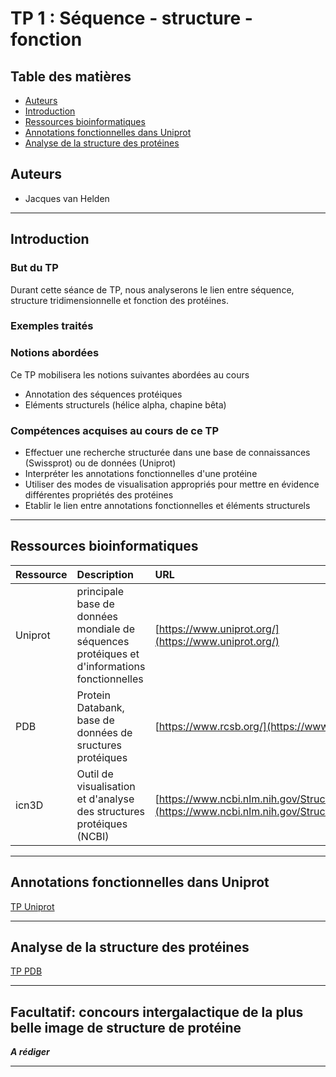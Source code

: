# TP 1 : Séquence - structure - fonction

## Table des matières

- [Auteurs](#auteurs)
- [Introduction](#introduction)
- [Ressources bioinformatiques](#ressources-bioinformatiques) 
- [Annotations fonctionnelles dans Uniprot](#annotations-fonctionnelles-dans-uniprot) 
- [Analyse de la structure des protéines](#analyse-de-la-structure)


## Auteurs

- Jacques van Helden

----------------------------------------------------------------

## Introduction

### But du TP

Durant cette séance de TP, nous analyserons le lien entre séquence, structure tridimensionnelle et fonction des protéines. 

### Exemples traités


### Notions abordées

Ce TP mobilisera les notions suivantes abordées au cours

- Annotation des séquences protéiques
- Eléments structurels (hélice alpha, chapine bêta)

### Compétences acquises au cours de ce TP

- Effectuer une recherche structurée dans une base de connaissances (Swissprot) ou de données (Uniprot)
- Interpréter les annotations fonctionnelles d'une protéine
- Utiliser des modes de visualisation appropriés pour mettre en évidence différentes propriétés des protéines
- Etablir le lien entre annotations fonctionnelles et éléments structurels

----------------------------------------------------------------

## Ressources bioinformatiques

| Ressource | Description | URL |
|:---------------|:-------------------------------------------|:--------------------------------|
| Uniprot | principale base de données mondiale de séquences protéiques et d'informations fonctionnelles | [https://www.uniprot.org/](https://www.uniprot.org/) |
| PDB | Protein Databank, base de données de sructures protéiques | [https://www.rcsb.org/](https://www.rcsb.org/) |
| icn3D | Outil de visualisation et d'analyse des structures protéiques (NCBI) | [https://www.ncbi.nlm.nih.gov/Structure/icn3d/](https://www.ncbi.nlm.nih.gov/Structure/icn3d/) |

----------------------------------------------------------------

## Annotations fonctionnelles dans Uniprot

[TP Uniprot](TP1a_Uniprot.md)

----------------------------------------------------------------

## Analyse de la structure des protéines


[TP PDB](TP1b_PDB.md)


----------------------------------------------------------------

## Facultatif: concours intergalactique de la plus belle image de structure de protéine


 ***A rédiger***

----------------------------------------------------------------
